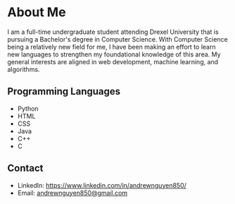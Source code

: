 # About Me
I am a full-time undergraduate student attending Drexel University that is pursuing a Bachelor's degree in Computer Science. With Computer Science being a relatively new field for me, I have been making an effort to learn new languages to strengthen my foundational knowledge of this area. My general interests are aligned in web development, machine learning, and algorithms.

## Programming Languages
- Python
- HTML
- CSS
- Java
- C++
- C

## Contact
- LinkedIn: https://www.linkedin.com/in/andrewnguyen850/
- Email: andrewnguyen850@gmail.com
